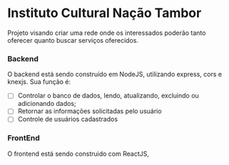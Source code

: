 # Instituto Cultural Nação Tambor

Projeto visando criar uma rede onde os interessados poderão tanto oferecer quanto buscar serviços oferecidos.

### Backend
 O backend está sendo construído em NodeJS, utilizando express, cors e knexjs. Sua função é:

  - [ ] Controlar o banco de dados, lendo, atualizando, excluindo ou adicionando dados;
  - [ ] Retornar as informações solicitadas pelo usuário
  - [ ] Controle de usuários cadastrados

### FrontEnd
 O frontend está sendo construido com ReactJS, 